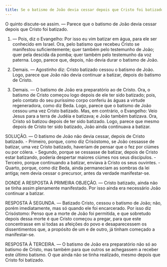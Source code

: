 ```yaml
---
title: Se o batismo de João devia cessar depois que Cristo foi batizado
---
```


O quinto discute-se assim. — Parece que o batismo de João devia cessar depois que Cristo foi batizado.  

1. — Pois, diz o Evangelho: Por isso eu vim batizar em água, para ele ser conhecido em Israel. Ora, pelo batismo que recebeu Cristo se manifestou suficientemente; quer também pelo testemunho de João; quer pela descida da pomba; quer também pelo testemunho da voz paterna. Logo, parece que, depois, não devia durar o batismo de João. 

2. Demais. — Agostinho diz: Cristo batizado cessou o batismo de João. Logo, parece que João não devia continuar a batizar, depois do batismo de Cristo.  

3. Demais. — O batismo de João era preparatório ao de Cristo. Ora, o batismo de Cristo começou logo depois de ele ter sido batizado; pois, pelo contato do seu puríssimo corpo conferiu às águas a virtude regeneradora, como diz Beda. Logo, parece que o batismo de João cessou uma vez Cristo batizado.  Mas, em contrário, o Evangelho: Veio Jesus para a terra de Judéia e batizava; e João também batizava. Ora, Cristo só batizou depois de ter sido batizado. Logo, parece que mesmo depois de Cristo ter sido batizado, João ainda continuava a batizar.  

SOLUÇÃO. — O batismo de João não devia cessar, depois de Cristo batizado. - Primeiro, porque, como diz Crisóstomo, se João cessasse de batizar, uma vez Cristo batizado, haveriam de pensar que o fez por ciúmes ou por cólera. - Segundo, porque se cessasse de batizar, depois de Cristo estar batizando, poderia despertar maiores ciúmes nos seus discípulos. - Terceiro, porque continuando a batizar, enviava à Cristo os seus ouvintes. - Quarto, porque, como diz Beda, ainda permaneciam as sombras da lei antiga; nem devia cessar o precursor, antes da verdade manifestar-se.  

DONDE A RESPOSTA À PRIMEIRA OBJEÇÃO. — Cristo batizado, ainda não se tinha assim plenamente manifestado. Por isso ainda era necessário João continuar a batizar.  

RESPOSTA À SEGUNDA. — Batizado Cristo, cessou o batismo de João; não, porém imediatamente, mas só quando ele foi encarcerado. Por isso diz Crisóstomo: Penso que a morte de João foi permitida, e que sobretudo depois dessa morte é que Cristo começou a pregar, para que este concentrasse em si todas as afeições do povo e desaparecessem os dissentimentos que, a propósito de um e de outro, já tinham começado a manifestar-se.  

RESPOSTA À TERCEIRA. — O batismo de João era preparatório não só ao batismo de Cristo, mas também para que outros se achegassem a receber este último batismo. O que ainda não se tinha realizado, mesmo depois que Cristo foi batizado.
